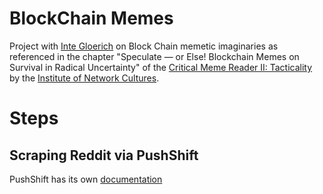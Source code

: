 # BlockChain Memes
Project with [Inte Gloerich](https://integloerich.nl/) on Block Chain memetic imaginaries as referenced in the chapter "Speculate — or Else! Blockchain Memes on Survival in Radical Uncertainty" of the [Critical Meme Reader II: Tacticality](https://networkcultures.org/blog/publication/critical-meme-reader-ii-memetic-tacticality/) by the [Institute of Network Cultures](https://networkcultures.org/). 


# Steps

## Scraping Reddit via PushShift
PushShift has its own [documentation](https://github.com/pushshift/api) 
